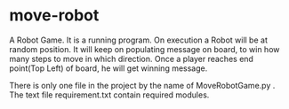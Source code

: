 # move-robot
A Robot Game.
It is a running program.
On execution a Robot will be at random position.
It will keep on populating message on board, to win how many steps to move in which direction.
Once a player reaches end point(Top Left) of board, he will get winning message.

There is only one file in the project by the name of MoveRobotGame.py .
The text file requirement.txt contain required modules.
